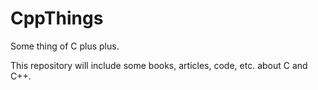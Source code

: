 # CppThings
Some thing of C plus plus.

This repository will include some books, articles, code, etc. about C and C++.

